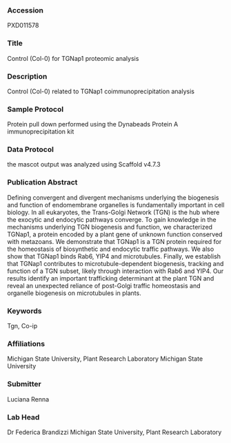 ### Accession
PXD011578

### Title
Control (Col-0) for TGNap1 proteomic analysis

### Description
Control (Col-0) related to TGNap1 coimmunoprecipitation analysis

### Sample Protocol
Protein pull down performed using the Dynabeads Protein A immunoprecipitation kit

### Data Protocol
the mascot output was analyzed using Scaffold v4.7.3

### Publication Abstract
Defining convergent and divergent mechanisms underlying the biogenesis and function of endomembrane organelles is fundamentally important in cell biology. In all eukaryotes, the Trans-Golgi Network (TGN) is the hub where the exocytic and endocytic pathways converge. To gain knowledge in the mechanisms underlying TGN biogenesis and function, we characterized TGNap1, a protein encoded by a plant gene of unknown function conserved with metazoans. We demonstrate that TGNap1 is a TGN protein required for the homeostasis of biosynthetic and endocytic traffic pathways. We also show that TGNap1 binds Rab6, YIP4 and microtubules. Finally, we establish that TGNap1 contributes to microtubule-dependent biogenesis, tracking and function of a TGN subset, likely through interaction with Rab6 and YIP4. Our results identify an important trafficking determinant at the plant TGN and reveal an unexpected reliance of post-Golgi traffic homeostasis and organelle biogenesis on microtubules in plants.

### Keywords
Tgn, Co-ip

### Affiliations
Michigan State University, Plant Research Laboratory
Michigan State University

### Submitter
Luciana Renna

### Lab Head
Dr Federica Brandizzi
Michigan State University, Plant Research Laboratory


